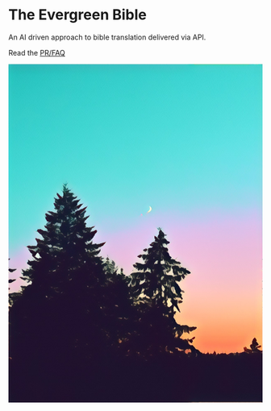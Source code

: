 # The Evergreen Bible
An AI driven approach to bible translation delivered via API.

Read the [PR/FAQ](/packages/docs/PR-FAQ.md)

![Evergreen](evergreen.jpg)
